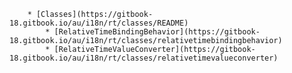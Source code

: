         * [Classes](https://gitbook-18.gitbook.io/au/i18n/rt/classes/README)
            * [RelativeTimeBindingBehavior](https://gitbook-18.gitbook.io/au/i18n/rt/classes/relativetimebindingbehavior)
            * [RelativeTimeValueConverter](https://gitbook-18.gitbook.io/au/i18n/rt/classes/relativetimevalueconverter)
